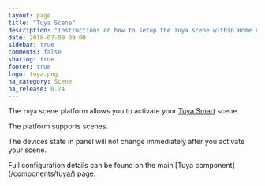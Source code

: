 ```yaml
---
layout: page
title: "Tuya Scene"
description: "Instructions on how to setup the Tuya scene within Home Assistant."
date: 2018-07-09 09:00
sidebar: true
comments: false
sharing: true
footer: true
logo: tuya.png
ha_category: Scene
ha_release: 0.74
---
```



The `tuya` scene platform allows you to activate your [Tuya Smart](https://www.tuya.com) scene.

The platform supports scenes.

The devices state in panel will not change immediately after you activate your scene.

<p class='note'>
Full configuration details can be found on the main [Tuya component](/components/tuya/) page.
</p>
